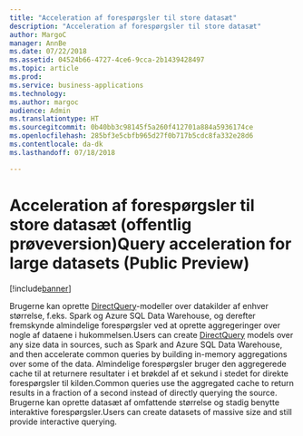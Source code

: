 ```yaml
---
title: "Acceleration af forespørgsler til store datasæt"
description: "Acceleration af forespørgsler til store datasæt"
author: MargoC
manager: AnnBe
ms.date: 07/22/2018
ms.assetid: 04524b66-4727-4ce6-9cca-2b1439428497
ms.topic: article
ms.prod: 
ms.service: business-applications
ms.technology: 
ms.author: margoc
audience: Admin
ms.translationtype: HT
ms.sourcegitcommit: 0b40bb3c98145f5a260f412701a884a5936174ce
ms.openlocfilehash: 285bf3e5cbfb965d27f0b717b5cdc8fa332e28d6
ms.contentlocale: da-dk
ms.lasthandoff: 07/18/2018

---
```


#  <a name="query-acceleration-for-large-datasets-public-preview"></a><span data-ttu-id="afe3a-103">Acceleration af forespørgsler til store datasæt (offentlig prøveversion)</span><span class="sxs-lookup"><span data-stu-id="afe3a-103">Query acceleration for large datasets (Public Preview)</span></span>

[!include[banner](../../../includes/banner.md)]

<span data-ttu-id="afe3a-104">Brugerne kan oprette [DirectQuery](https://docs.microsoft.com/power-bi/desktop-directquery-about)-modeller over datakilder af enhver størrelse, f.eks. Spark og Azure SQL Data Warehouse, og derefter fremskynde almindelige forespørgsler ved at oprette aggregeringer over nogle af dataene i hukommelsen.</span><span class="sxs-lookup"><span data-stu-id="afe3a-104">Users can create [DirectQuery](https://docs.microsoft.com/power-bi/desktop-directquery-about) models over any size data in sources, such as Spark and Azure SQL Data Warehouse, and then accelerate common queries by building in-memory aggregations over some of the data.</span></span> <span data-ttu-id="afe3a-105">Almindelige forespørgsler bruger den aggregerede cache til at returnere resultater i et brøkdel af et sekund i stedet for direkte forespørgsler til kilden.</span><span class="sxs-lookup"><span data-stu-id="afe3a-105">Common queries use the aggregated cache to return results in a fraction of a second instead of directly querying the source.</span></span> <span data-ttu-id="afe3a-106">Brugerne kan oprette datasæt af omfattende størrelse og stadig benytte interaktive forespørgsler.</span><span class="sxs-lookup"><span data-stu-id="afe3a-106">Users can create datasets of massive size and still provide interactive querying.</span></span>

